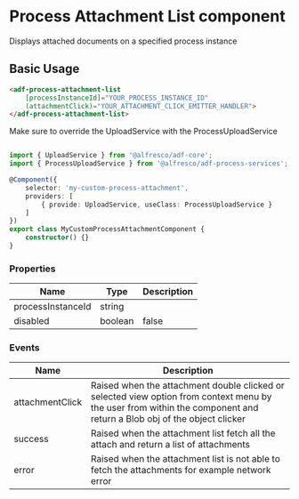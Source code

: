 # Process Attachment List component

Displays attached documents on a specified process instance

## Basic Usage

```html
<adf-process-attachment-list
    [processInstanceId]="YOUR_PROCESS_INSTANCE_ID"
    (attachmentClick)="YOUR_ATTACHMENT_CLICK_EMITTER_HANDLER">
</adf-process-attachment-list>
```

Make sure to override the UploadService with the ProcessUploadService
```ts

import { UploadService } from '@alfresco/adf-core';
import { ProcessUploadService } from '@alfresco/adf-process-services';

@Component({
    selector: 'my-custom-process-attachment',
    providers: [
        { provide: UploadService, useClass: ProcessUploadService }
    ]
})
export class MyCustomProcessAttachmentComponent {
    constructor() {}
}
```

### Properties

| Name | Type | Description |
| --- | --- | -- |
| processInstanceId | string |  | (**required**): The ID of the process instance to display |
| disabled | boolean | false | Disable/Enable read only mode for attachement list |

### Events

| Name | Description |
| --- | --- |
| attachmentClick | Raised when the attachment double clicked or selected view option from context menu by the user from within the component and return a Blob obj of the object clicker|
| success | Raised when the attachment list fetch all the attach and return a list of attachments |
| error | Raised when the attachment list is not able to fetch the attachments for example network error   |

